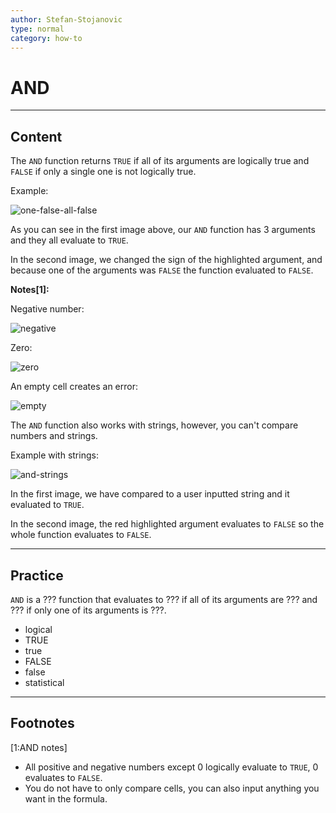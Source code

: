 ```yaml
---
author: Stefan-Stojanovic
type: normal
category: how-to
---
```


# AND


---

## Content

The `AND` function returns `TRUE` if all of its arguments are logically true and `FALSE` if only a single one is not logically true.

Example:

![one-false-all-false](https://img.enkipro.com/525000b0f6922364f5e34796c9895ff9.png)

As you can see in the first image above, our `AND` function has 3 arguments and they all evaluate to `TRUE`. 

In the second image, we changed the sign of the highlighted argument, and because one of the arguments was `FALSE` the function evaluated to `FALSE`.

**Notes[1]:**

Negative number:

![negative](https://img.enkipro.com/c6373ec7efff4e868085c3004dd40dd9.png)

Zero:

![zero](https://img.enkipro.com/6641255330144fe76603b63037d3da9c.png)

An empty cell creates an error:

![empty](https://img.enkipro.com/d04df4cd51daff02f85ff4e2849008ef.png)

The `AND` function also works with strings, however, you can't compare numbers and strings.

Example with strings:

![and-strings](https://img.enkipro.com/4897d587292f0947b0e3fdf6a5f53f48.png)

In the first image, we have compared to a user inputted string and it evaluated to `TRUE`.

In the second image, the red highlighted argument evaluates to `FALSE` so the whole function evaluates to `FALSE`. 


---

## Practice

`AND` is a ??? function that evaluates to ??? if all of its arguments are ??? and ??? if only one of its arguments is ???.

- logical
- TRUE
- true
- FALSE
- false
- statistical


---

## Footnotes

[1:AND notes]

- All positive and negative numbers except 0 logically evaluate to `TRUE`, 0 evaluates to `FALSE`.
- You do not have to only compare cells, you can also input anything you want in the formula.
 
